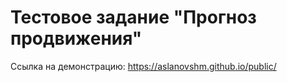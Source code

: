 # Тестовое задание "Прогноз продвижения"
Ссылка на демонстрацию: https://aslanovshm.github.io/public/
